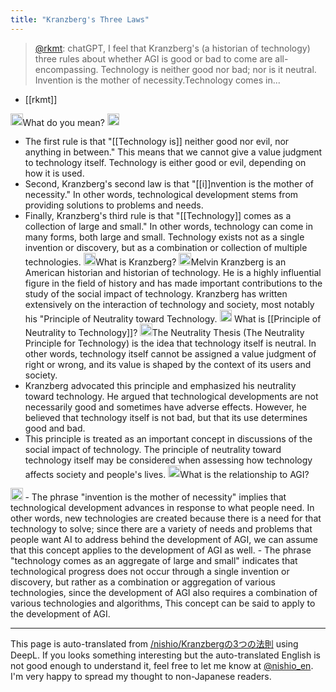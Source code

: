 ```yaml
---
title: "Kranzberg's Three Laws"
---
```


> [@rkmt](https://twitter.com/rkmt/status/1642526460438257664?s=20): chatGPT, I feel that Kranzberg's (a historian of technology) three rules about whether AGI is good or bad to come are all-encompassing. Technology is neither good nor bad; nor is it neutral. Invention is the mother of necessity.Technology comes in...
- [[rkmt]]

<img src='https://scrapbox.io/api/pages/nishio-en/nishio/icon' alt='nishio.icon' height="19.5"/>What do you mean?
<img src='https://scrapbox.io/api/pages/nishio-en/gpt-4/icon' alt='gpt-4.icon' height="19.5"/>
- The first rule is that "[[Technology is]] neither good nor evil, nor anything in between." This means that we cannot give a value judgment to technology itself. Technology is either good or evil, depending on how it is used.
- Second, Kranzberg's second law is that "[[i]]nvention is the mother of necessity." In other words, technological development stems from providing solutions to problems and needs.
- Finally, Kranzberg's third rule is that "[[Technology]] comes as a collection of large and small." In other words, technology can come in many forms, both large and small. Technology exists not as a single invention or discovery, but as a combination or collection of multiple technologies.
<img src='https://scrapbox.io/api/pages/nishio-en/nishio/icon' alt='nishio.icon' height="19.5"/>What is Kranzberg?
<img src='https://scrapbox.io/api/pages/nishio-en/gpt-4/icon' alt='gpt-4.icon' height="19.5"/>Melvin Kranzberg is an American historian and historian of technology. He is a highly influential figure in the field of history and has made important contributions to the study of the social impact of technology. Kranzberg has written extensively on the interaction of technology and society, most notably his "Principle of Neutrality toward Technology.
<img src='https://scrapbox.io/api/pages/nishio-en/nishio/icon' alt='nishio.icon' height="19.5"/> What is [[Principle of Neutrality to Technology]]?
<img src='https://scrapbox.io/api/pages/nishio-en/gpt-4/icon' alt='gpt-4.icon' height="19.5"/>The Neutrality Thesis (The Neutrality Principle for Technology) is the idea that technology itself is neutral. In other words, technology itself cannot be assigned a value judgment of right or wrong, and its value is shaped by the context of its users and society.
- Kranzberg advocated this principle and emphasized his neutrality toward technology. He argued that technological developments are not necessarily good and sometimes have adverse effects. However, he believed that technology itself is not bad, but that its use determines good and bad.
- This principle is treated as an important concept in discussions of the social impact of technology. The principle of neutrality toward technology itself may be considered when assessing how technology affects society and people's lives.
<img src='https://scrapbox.io/api/pages/nishio-en/nishio/icon' alt='nishio.icon' height="19.5"/>What is the relationship to AGI?
<img src='https://scrapbox.io/api/pages/nishio-en/gpt-4/icon' alt='gpt-4.icon' height="19.5"/>
- The phrase "invention is the mother of necessity" implies that technological development advances in response to what people need. In other words, new technologies are created because there is a need for that technology to solve; since there are a variety of needs and problems that people want AI to address behind the development of AGI, we can assume that this concept applies to the development of AGI as well.
- The phrase "technology comes as an aggregate of large and small" indicates that technological progress does not occur through a single invention or discovery, but rather as a combination or aggregation of various technologies, since the development of AGI also requires a combination of various technologies and algorithms, This concept can be said to apply to the development of AGI.

---
This page is auto-translated from [/nishio/Kranzbergの3つの法則](https://scrapbox.io/nishio/Kranzbergの3つの法則) using DeepL. If you looks something interesting but the auto-translated English is not good enough to understand it, feel free to let me know at [@nishio_en](https://twitter.com/nishio_en). I'm very happy to spread my thought to non-Japanese readers.